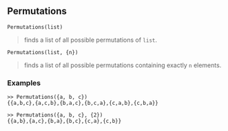 ## Permutations

```
Permutations(list)
```
> finds a list of all possible permutations of `list`.
        
```
Permutations(list, {n})
```
> finds a list of all possible permutations containing exactly `n` elements.
	 
### Examples

```
>> Permutations({a, b, c})   
{{a,b,c},{a,c,b},{b,a,c},{b,c,a},{c,a,b},{c,b,a}}  

>> Permutations({a, b, c}, {2})  
{{a,b},{a,c},{b,a},{b,c},{c,a},{c,b}}
```